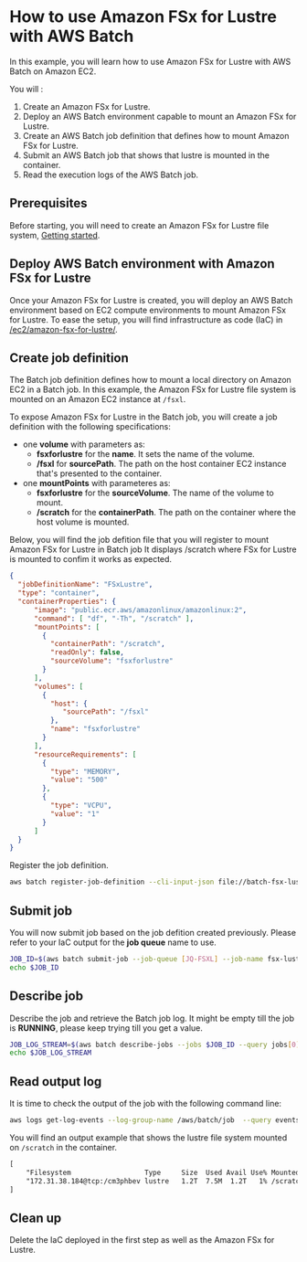 # How to use Amazon FSx for Lustre with AWS Batch

In this example, you will learn how to use Amazon FSx for Lustre with AWS Batch on Amazon EC2.

You will :

1. Create an Amazon FSx for Lustre.
1. Deploy an AWS Batch environment capable to mount an Amazon FSx for Lustre.
1. Create an AWS Batch job definition that defines how to mount Amazon FSx for Lustre.
1. Submit an AWS Batch job that shows that lustre is mounted in the container.
1. Read the execution logs of the AWS Batch job.

## Prerequisites

Before starting, you will need to create an Amazon FSx for Lustre file system, [Getting started](https://docs.aws.amazon.com/fsx/latest/LustreGuide/getting-started.html).

## Deploy AWS Batch environment with Amazon FSx for Lustre

Once your Amazon FSx for Lustre is created, you will deploy an AWS Batch environment based on EC2 compute environments to mount Amazon FSx for Lustre.
To ease the setup, you will find infrastructure as code (IaC) in [/ec2/amazon-fsx-for-lustre/](/ec2/amazon-fsx-for-lustre/).

## Create job definition

The Batch job definition defines how to mount a local directory on Amazon EC2 in a Batch job.
In this example, the Amazon FSx for Lustre file system is mounted on an Amazon EC2 instance at `/fsxl`.

To expose Amazon FSx for Lustre in the Batch job, you will create a job definition with the following specifications:

- one **volume** with parameters as:
  - **fsxforlustre** for the **name**. It sets the name of the volume.
  - **/fsxl** for **sourcePath**. The path on the host container EC2 instance that's presented to the container.
- one **mountPoints** with parameteres as:
  - **fsxforlustre** for the **sourceVolume**. The name of the volume to mount.
  - **/scratch** for the **containerPath**. The path on the container where the host volume is mounted.

Below, you will find the job defition file that you will register to mount Amazon FSx for Lustre in Batch job
It displays /scratch where FSx for Lustre is mounted to confim it works as expected.

<!-- embedme batch-fsx-lustre-job-definition.json -->

```json
{
  "jobDefinitionName": "FSxLustre",
  "type": "container",
  "containerProperties": {
      "image": "public.ecr.aws/amazonlinux/amazonlinux:2",
      "command": [ "df", "-Th", "/scratch" ],
      "mountPoints": [
        {
          "containerPath": "/scratch",
          "readOnly": false,
          "sourceVolume": "fsxforlustre"
        }
      ],
      "volumes": [
        {
          "host": {
             "sourcePath": "/fsxl"
          },
          "name": "fsxforlustre"
        }
      ],
      "resourceRequirements": [
        {
          "type": "MEMORY",
          "value": "500"
        },
        {
          "type": "VCPU",
          "value": "1"
        }
      ]
  }
}

```

Register the job definition.

```bash
aws batch register-job-definition --cli-input-json file://batch-fsx-lustre-job-definition.json
```

## Submit job

You will now submit job based on the job defition created previously.
Please refer to your IaC output for the **job queue** name to use.

```bash
JOB_ID=$(aws batch submit-job --job-queue [JQ-FSXL] --job-name fsx-lustre --job-definition FSxLustre --query jobId)
echo $JOB_ID
```

## Describe job

Describe the job and retrieve the Batch job log. It might be empty till the job is **RUNNING**, please keep trying till you get a value.

```bash
JOB_LOG_STREAM=$(aws batch describe-jobs --jobs $JOB_ID --query jobs[0].container.logStreamName --output text)
echo $JOB_LOG_STREAM
```

## Read output log

It is time to check the output of the job with the following command line:

```bash
aws logs get-log-events --log-group-name /aws/batch/job  --query events[].message --log-stream-name $JOB_LOG_STREAM
```

You will find an output example that shows the lustre file system mounted on `/scratch` in the container.

```txt
[
    "Filesystem                  Type     Size  Used Avail Use% Mounted on",
    "172.31.38.184@tcp:/cm3phbev lustre   1.2T  7.5M  1.2T   1% /scratch"
]
```

## Clean up

Delete the IaC deployed in the first step as well as the Amazon FSx for Lustre.
